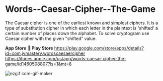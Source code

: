 # Words--Caesar-Cipher--The-Game

The Caesar cipher is one of the earliest known and simplest ciphers. It is a type of substitution cipher in which each letter in the plaintext is 'shifted' a certain number of places down the alphabet. To solve cryptogram use  Caesar cipher with the given "shifted"  value.

**App Store || Play Store**
https://play.google.com/store/apps/details?id=com.jvmastery.wordscaesaercipher
https://itunes.apple.com/us/app/words-caesar-cipher-the-game/id1460508807?ls=1&mt=8


![ezgif com-gif-maker](https://user-images.githubusercontent.com/42827967/57188162-f1747800-6ec7-11e9-8102-ec7f11165467.gif)
